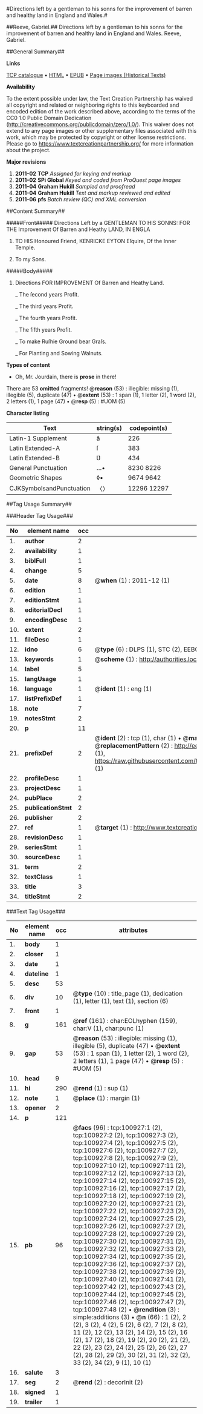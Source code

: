 #Directions left by a gentleman to his sonns for the improvement of barren and healthy land in England and Wales.#

##Reeve, Gabriel.##
Directions left by a gentleman to his sonns for the improvement of barren and healthy land in England and Wales.
Reeve, Gabriel.

##General Summary##

**Links**

[TCP catalogue](http://www.ota.ox.ac.uk/tcp/)  • 
[HTML](http://tei.it.ox.ac.uk/tcp/Texts-HTML/free/A58/A58332.html)  • 
[EPUB](http://tei.it.ox.ac.uk/tcp/Texts-EPUB/free/A58/A58332.epub) • 
[Page images (Historical Texts)](https://historicaltexts.jisc.ac.uk/eebo-13646657e)

**Availability**

To the extent possible under law, the Text Creation Partnership has waived all copyright and related or neighboring rights to this keyboarded and encoded edition of the work described above, according to the terms of the CC0 1.0 Public Domain Dedication (http://creativecommons.org/publicdomain/zero/1.0/). This waiver does not extend to any page images or other supplementary files associated with this work, which may be protected by copyright or other license restrictions. Please go to https://www.textcreationpartnership.org/ for more information about the project.

**Major revisions**

1. __2011-02__ __TCP__ *Assigned for keying and markup*
1. __2011-02__ __SPi Global__ *Keyed and coded from ProQuest page images*
1. __2011-04__ __Graham Hukill__ *Sampled and proofread*
1. __2011-04__ __Graham Hukill__ *Text and markup reviewed and edited*
1. __2011-06__ __pfs__ *Batch review (QC) and XML conversion*

##Content Summary##

#####Front#####
Directions Left by a GENTLEMAN TO HIS SONNS: FOR THE Improvement Of Barren and Heathy LAND, IN ENGLA
1. TO HIS Honoured Friend, KENRICKE EYTON Eſquire, Of the Inner Temple.

1. To my Sons.

#####Body#####

1. Directions FOR IMPROVEMENT Of Barren and Heathy Land.

    _ The ſecond years Profit.

    _ The third years Profit.

    _ The fourth years Profit.

    _ The fifth years Profit.

    _ To make Ruſhie Ground bear Graſs.

    _ For Planting and Sowing Walnuts.

**Types of content**

  * Oh, Mr. Jourdain, there is **prose** in there!

There are 53 **omitted** fragments! 
 @__reason__ (53) : illegible: missing (1), illegible (5), duplicate (47)  •  @__extent__ (53) : 1 span (1), 1 letter (2), 1 word (2), 2 letters (1), 1 page (47)  •  @__resp__ (5) : #UOM (5)

**Character listing**


|Text|string(s)|codepoint(s)|
|---|---|---|
|Latin-1 Supplement|â|226|
|Latin Extended-A|ſ|383|
|Latin Extended-B|Ʋ|434|
|General Punctuation|…•|8230 8226|
|Geometric Shapes|◊▪|9674 9642|
|CJKSymbolsandPunctuation|〈〉|12296 12297|

##Tag Usage Summary##

###Header Tag Usage###

|No|element name|occ|attributes|
|---|---|---|---|
|1.|__author__|2||
|2.|__availability__|1||
|3.|__biblFull__|1||
|4.|__change__|5||
|5.|__date__|8| @__when__ (1) : 2011-12 (1)|
|6.|__edition__|1||
|7.|__editionStmt__|1||
|8.|__editorialDecl__|1||
|9.|__encodingDesc__|1||
|10.|__extent__|2||
|11.|__fileDesc__|1||
|12.|__idno__|6| @__type__ (6) : DLPS (1), STC (2), EEBO-CITATION (1), OCLC (1), VID (1)|
|13.|__keywords__|1| @__scheme__ (1) : http://authorities.loc.gov/ (1)|
|14.|__label__|5||
|15.|__langUsage__|1||
|16.|__language__|1| @__ident__ (1) : eng (1)|
|17.|__listPrefixDef__|1||
|18.|__note__|7||
|19.|__notesStmt__|2||
|20.|__p__|11||
|21.|__prefixDef__|2| @__ident__ (2) : tcp (1), char (1)  •  @__matchPattern__ (2) : ([0-9\-]+):([0-9IVX]+) (1), (.+) (1)  •  @__replacementPattern__ (2) : http://eebo.chadwyck.com/downloadtiff?vid=$1&page=$2 (1), https://raw.githubusercontent.com/textcreationpartnership/Texts/master/tcpchars.xml#$1 (1)|
|22.|__profileDesc__|1||
|23.|__projectDesc__|1||
|24.|__pubPlace__|2||
|25.|__publicationStmt__|2||
|26.|__publisher__|2||
|27.|__ref__|1| @__target__ (1) : http://www.textcreationpartnership.org/docs/. (1)|
|28.|__revisionDesc__|1||
|29.|__seriesStmt__|1||
|30.|__sourceDesc__|1||
|31.|__term__|2||
|32.|__textClass__|1||
|33.|__title__|3||
|34.|__titleStmt__|2||


###Text Tag Usage###

|No|element name|occ|attributes|
|---|---|---|---|
|1.|__body__|1||
|2.|__closer__|1||
|3.|__date__|1||
|4.|__dateline__|1||
|5.|__desc__|53||
|6.|__div__|10| @__type__ (10) : title_page (1), dedication (1), letter (1), text (1), section (6)|
|7.|__front__|1||
|8.|__g__|161| @__ref__ (161) : char:EOLhyphen (159), char:V (1), char:punc (1)|
|9.|__gap__|53| @__reason__ (53) : illegible: missing (1), illegible (5), duplicate (47)  •  @__extent__ (53) : 1 span (1), 1 letter (2), 1 word (2), 2 letters (1), 1 page (47)  •  @__resp__ (5) : #UOM (5)|
|10.|__head__|9||
|11.|__hi__|290| @__rend__ (1) : sup (1)|
|12.|__note__|1| @__place__ (1) : margin (1)|
|13.|__opener__|2||
|14.|__p__|121||
|15.|__pb__|96| @__facs__ (96) : tcp:100927:1 (2), tcp:100927:2 (2), tcp:100927:3 (2), tcp:100927:4 (2), tcp:100927:5 (2), tcp:100927:6 (2), tcp:100927:7 (2), tcp:100927:8 (2), tcp:100927:9 (2), tcp:100927:10 (2), tcp:100927:11 (2), tcp:100927:12 (2), tcp:100927:13 (2), tcp:100927:14 (2), tcp:100927:15 (2), tcp:100927:16 (2), tcp:100927:17 (2), tcp:100927:18 (2), tcp:100927:19 (2), tcp:100927:20 (2), tcp:100927:21 (2), tcp:100927:22 (2), tcp:100927:23 (2), tcp:100927:24 (2), tcp:100927:25 (2), tcp:100927:26 (2), tcp:100927:27 (2), tcp:100927:28 (2), tcp:100927:29 (2), tcp:100927:30 (2), tcp:100927:31 (2), tcp:100927:32 (2), tcp:100927:33 (2), tcp:100927:34 (2), tcp:100927:35 (2), tcp:100927:36 (2), tcp:100927:37 (2), tcp:100927:38 (2), tcp:100927:39 (2), tcp:100927:40 (2), tcp:100927:41 (2), tcp:100927:42 (2), tcp:100927:43 (2), tcp:100927:44 (2), tcp:100927:45 (2), tcp:100927:46 (2), tcp:100927:47 (2), tcp:100927:48 (2)  •  @__rendition__ (3) : simple:additions (3)  •  @__n__ (66) : 1 (2), 2 (2), 3 (2), 4 (2), 5 (2), 6 (2), 7 (2), 8 (2), 11 (2), 12 (2), 13 (2), 14 (2), 15 (2), 16 (2), 17 (2), 18 (2), 19 (2), 20 (2), 21 (2), 22 (2), 23 (2), 24 (2), 25 (2), 26 (2), 27 (2), 28 (2), 29 (2), 30 (2), 31 (2), 32 (2), 33 (2), 34 (2), 9 (1), 10 (1)|
|16.|__salute__|3||
|17.|__seg__|2| @__rend__ (2) : decorInit (2)|
|18.|__signed__|1||
|19.|__trailer__|1||
